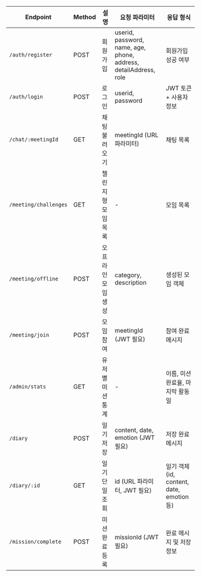 | Endpoint              | Method | 설명               | 요청 파라미터                                                    | 응답 형식                                 |
| --------------------- | ------ | ------------------ | ---------------------------------------------------------------- | ----------------------------------------- |
| `/auth/register`      | POST   | 회원가입           | userid, password, name, age, phone, address, detailAddress, role | 회원가입 성공 여부                        |
| `/auth/login`         | POST   | 로그인             | userid, password                                                 | JWT 토큰 + 사용자 정보                    |
| `/chat/:meetingId`    | GET    | 채팅 불러오기      | meetingId (URL 파라미터)                                         | 채팅 목록                                 |
| `/meeting/challenges` | GET    | 챌린지형 모임 목록 | -                                                                | 모임 목록                                 |
| `/meeting/offline`    | POST   | 오프라인 모임 생성 | category, description                                            | 생성된 모임 객체                          |
| `/meeting/join`       | POST   | 모임 참여          | meetingId (JWT 필요)                                             | 참여 완료 메시지                          |
| `/admin/stats`        | GET    | 유저별 미션 통계   | -                                                                | 이름, 미션완료율, 마지막 활동일           |
| `/diary`              | POST   | 일기 저장          | content, date, emotion (JWT 필요)                                | 저장 완료 메시지                          |
| `/diary/:id`          | GET    | 일기 단일 조회     | id (URL 파라미터, JWT 필요)                                      | 일기 객체 (id, content, date, emotion 등) |
| `/mission/complete`   | POST   | 미션 완료 등록     | missionId (JWT 필요)                                             | 완료 메시지 및 저장 정보                  |
